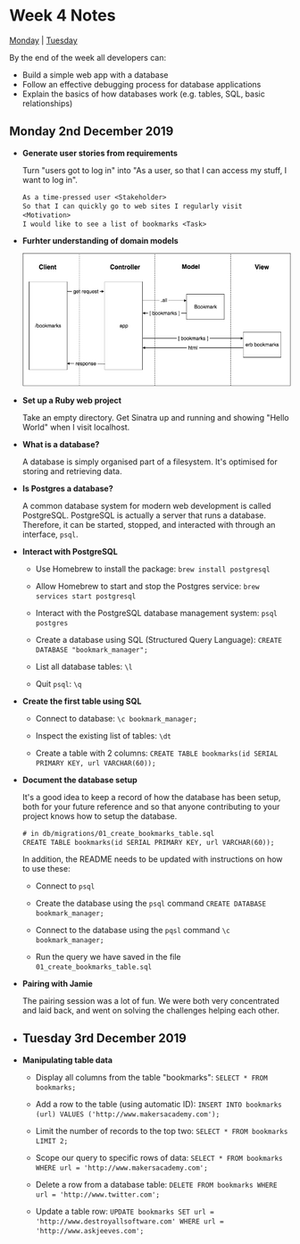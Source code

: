 # Week 4 Notes

[Monday](#monday-2nd-december-2019) | [Tuesday](#tuesday-3rd-december-2019)

By the end of the week all developers can:

- Build a simple web app with a database
- Follow an effective debugging process for database applications
- Explain the basics of how databases work (e.g. tables, SQL, basic relationships)

## Monday 2nd December 2019

- **Generate user stories from requirements**

  Turn "users got to log in" into "As a user, so that I can access my stuff, I want to log in".

  ```
  As a time-pressed user <Stakeholder>
  So that I can quickly go to web sites I regularly visit <Motivation>
  I would like to see a list of bookmarks <Task>
  ```

- **Furhter understanding of domain models**

  ![Domain Model](./img/domain_model.png)
  
- **Set up a Ruby web project**

  Take an empty directory. Get Sinatra up and running and showing "Hello World" when I visit localhost.
  
- **What is a database?**

  A database is simply organised part of a filesystem. It's optimised for storing and retrieving data.
  
- **Is Postgres a database?**

  A common database system for modern web development is called PostgreSQL. PostgreSQL is actually a server that runs a database. Therefore, it can be started, stopped, and interacted with through an interface, ```psql```.
  
- **Interact with PostgreSQL**

  - Use Homebrew to install the package: ```brew install postgresql```
  
  - Allow Homebrew to start and stop the Postgres service: ```brew services start postgresql```
  
  - Interact with the PostgreSQL database management system: ```psql postgres```
  
  - Create a database using SQL (Structured Query Language): ```CREATE DATABASE "bookmark_manager";```
  
  - List all database tables: ```\l```
  
  - Quit ```psql```: ```\q```

- **Create the first table using SQL**

  - Connect to database: ```\c bookmark_manager;```
  
  - Inspect the existing list of tables: ```\dt```
  
  - Create a table with 2 columns: ```CREATE TABLE bookmarks(id SERIAL PRIMARY KEY, url VARCHAR(60));```
  
- **Document the database setup**

  It's a good idea to keep a record of how the database has been setup, both for your future reference and so that anyone contributing to your project knows how to setup the database.

  ```
  # in db/migrations/01_create_bookmarks_table.sql
  CREATE TABLE bookmarks(id SERIAL PRIMARY KEY, url VARCHAR(60));
  ```

  In addition, the README needs to be updated with instructions on how to use these:
  
    - Connect to ```psql```
    
    - Create the database using the ```psql``` command ```CREATE DATABASE bookmark_manager;```
    
    - Connect to the database using the ```pqsl``` command ```\c bookmark_manager;```
    
    - Run the query we have saved in the file ```01_create_bookmarks_table.sql```

- **Pairing with Jamie**

  The pairing session was a lot of fun. We were both very concentrated and laid back, and went on solving the challenges helping each other.

- ## Tuesday 3rd December 2019

- **Manipulating table data**

  - Display all columns from the table "bookmarks": ```SELECT * FROM bookmarks;```
  
  - Add a row to the table (using automatic ID): ```INSERT INTO bookmarks (url) VALUES ('http://www.makersacademy.com');```
  
  - Limit the number of records to the top two: ```SELECT * FROM bookmarks LIMIT 2;```
  
  - Scope our query to specific rows of data: ```SELECT * FROM bookmarks WHERE url = 'http://www.makersacademy.com';```
  
  - Delete a row from a database table: ```DELETE FROM bookmarks WHERE url = 'http://www.twitter.com';```
  
  - Update a table row: ```UPDATE bookmarks SET url = 'http://www.destroyallsoftware.com' WHERE url = 'http://www.askjeeves.com';```
